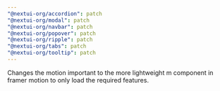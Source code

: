 ```yaml
---
"@nextui-org/accordion": patch
"@nextui-org/modal": patch
"@nextui-org/navbar": patch
"@nextui-org/popover": patch
"@nextui-org/ripple": patch
"@nextui-org/tabs": patch
"@nextui-org/tooltip": patch
---
```


Changes the motion important to the more lightweight m component in framer motion to only load the required features.
